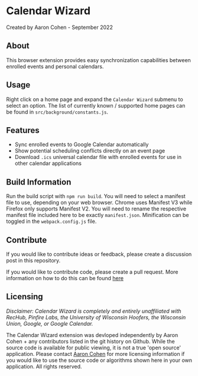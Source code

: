 # Calendar Wizard
Created by Aaron Cohen - September 2022

## About
This browser extension provides easy synchronization capabilities between enrolled events and personal calendars. 

## Usage
Right click on a home page and expand the `Calendar Wizard` submenu to select an option. The list of currently known / supported home pages can be found in `src/background/constants.js`.

## Features
- Sync enrolled events to Google Calendar automatically
- Show potential scheduling conflicts directly on an event page
- Download `.ics` universal calendar file with enrolled events for use in other calendar applications

## Build Information
Run the build script with `npm run build`. You will need to select a manifest file to use, depending on your web browser. Chrome uses Manifest V3 while Firefox only supports Manifest V2. You will need to rename the respective manifest file included here to be exactly `manifest.json`. Minification can be toggled in the `webpack.config.js` file.

## Contribute
If you would like to contribute ideas or feedback, please create a discussion post in this repository.

If you would like to contribute code, please create a pull request. More information on how to do this can be found [here](https://github.com/MarcDiethelm/contributing/blob/master/README.md)

## Licensing
*Disclaimer: Calendar Wizard is completely and entirely unaffiliated with RecHub, Pinfire Labs, the University of Wisconsin Hoofers, the Wisconsin Union, Google, or Google Calendar.*

The Calendar Wizard extension was devloped independently by Aaron Cohen + any contributors listed in the git history on Github. While the source code is available for public viewing, it is not a true 'open source' application. Please contact [Aaron Cohen](mailto:aaron.cohen241@gmail.com) for more licensing information if you would like to use the source code or algorithms shown here in your own application. All rights reserved.